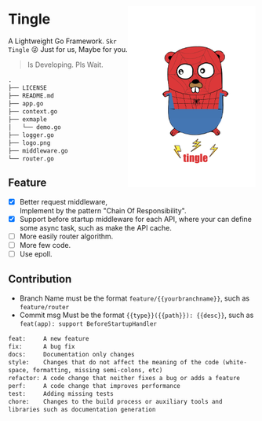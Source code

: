 <img align="right" src="logo.png" width="260" style="padding: 30px 0;">

# Tingle
A Lightweight Go Framework. `Skr Tingle` 😜 Just for us, Maybe for you.


> Is Developing. Pls Wait.

```
.
├── LICENSE
├── README.md
├── app.go
├── context.go
├── exmaple
│   └── demo.go
├── logger.go
├── logo.png
├── middleware.go
└── router.go
```

## Feature

- [x] Better request middleware, Implement by the pattern "Chain Of Responsibility".
- [x] Support before startup middleware for each API, where your can define some async task, such as make the API cache.
- [ ] More easily router algorithm.
- [ ] More few code.
- [ ] Use epoll.

## Contribution

- Branch Name must be the format `feature/{{yourbranchname}}`, such as `feature/router`
- Commit msg Must be the format `{{type}}({{path}}): {{desc}}`, such as `feat(app): support BeforeStartupHandler `

```
feat:     A new feature
fix:      A bug fix
docs:     Documentation only changes
style:    Changes that do not affect the meaning of the code (white-space, formatting, missing semi-colons, etc)
refactor: A code change that neither fixes a bug or adds a feature
perf:     A code change that improves performance
test:     Adding missing tests
chore:    Changes to the build process or auxiliary tools and libraries such as documentation generation
```